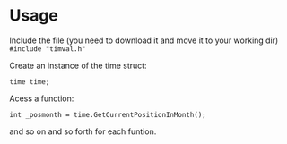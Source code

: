 # Usage

Include the file (you need to download it and move it to your working dir)
`#include "timval.h"`

Create an instance of the time struct:

`time time;`

Acess a function:

`int _posmonth = time.GetCurrentPositionInMonth();`

and so on and so forth for each funtion.
